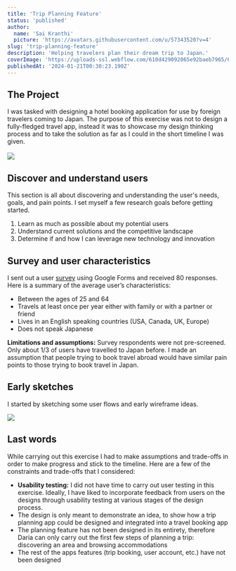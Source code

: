 ```yaml
---
title: 'Trip Planning Feature'
status: 'published'
author:
  name: 'Sai Kranthi'
  picture: 'https://avatars.githubusercontent.com/u/57343520?v=4'
slug: 'trip-planning-feature'
description: 'Helping travelers plan their dream trip to Japan.'
coverImage: 'https://uploads-ssl.webflow.com/610d429092065e92baeb7965/62a5b279b9f968f170557274_homepage-grid-travel-app-p-1600.jpeg'
publishedAt: '2024-01-21T00:30:23.190Z'
---
```


## The Project

I was tasked with designing a hotel booking application for use by foreign travelers coming to Japan. The purpose of this exercise was not to design a fully-fledged travel app, instead it was to showcase my design thinking process and to take the solution as far as I could in the short timeline I was given.\
\
![](https://uploads-ssl.webflow.com/610d429092065e92baeb7965/62a5b86461f5b658bc176108_travel-01-cover-p-1600.jpeg)

## **Discover and understand users**

This section is all about discovering and understanding the user's needs, goals, and pain points. I set myself a few research goals before getting started.

1. Learn as much as possible about my potential users
2. Understand current solutions and the competitive landscape
3. Determine if and how I can leverage new technology and innovation

## **Survey and user characteristics**

I sent out a user [survey](https://docs.google.com/forms/d/e/1FAIpQLSdkHNyLfJW9uoObD8dhxwHNhYX5NzJCYeOO8lfQbrcadotNUQ/viewform) using Google Forms and received 80 responses. Here is a summary of the average user’s characteristics:

- Between the ages of 25 and 64
- Travels at least once per year either with family or with a partner or friend
- Lives in an English speaking countries (USA, Canada, UK, Europe)
- Does not speak Japanese

**Limitations and assumptions:** Survey respondents were not pre-screened. Only about 1/3 of users have travelled to Japan before. I made an assumption that people trying to book travel abroad would have similar pain points to those trying to book travel in Japan.

## **Early sketches**

I started by sketching some user flows and early wireframe ideas.

![](https://uploads-ssl.webflow.com/610d429092065e92baeb7965/62a5dd62caa938fcc0d2959d_travel-04-user%20flow-p-1600.jpeg)

## **Last words**

While carrying out this exercise I had to make assumptions and trade-offs in order to make progress and stick to the timeline. Here are a few of the constraints and trade-offs that I considered:

- **Usability testing:** I did not have time to carry out user testing in this exercise. Ideally, I have liked to incorporate feedback from users on the designs through usability testing at various stages of the design process.
- The design is only meant to demonstrate an idea, to show how a trip planning app could be designed and integrated into a travel booking app
- The planning feature has not been designed in its entirety, therefore Daria can only carry out the first few steps of planning a trip: discovering an area and browsing accommodations
- The rest of the apps features (trip booking, user account, etc.) have not been designed